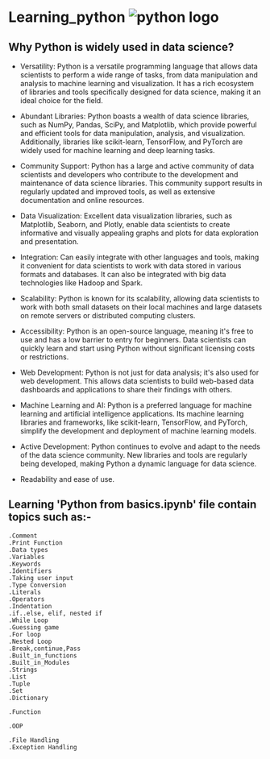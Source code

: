 # Learning_python    ![python logo](https://github.com/nimmigopan/Learning_python/assets/35449494/f76ca65a-874f-45c2-90c3-7203a2cf1621)


## Why Python is widely used in data science?

- Versatility: Python is a versatile programming language that allows data scientists to perform a wide range of tasks, from data manipulation and analysis to machine learning and visualization.
                It has a rich ecosystem of libraries and tools specifically designed for data science, making it an ideal choice for the field.

- Abundant Libraries: Python boasts a wealth of data science libraries, such as NumPy, Pandas, SciPy, and Matplotlib, which provide powerful and efficient tools for data manipulation, analysis, and visualization.
              Additionally, libraries like scikit-learn, TensorFlow, and PyTorch are widely used for machine learning and deep learning tasks.

- Community Support: Python has a large and active community of data scientists and developers who contribute to the development and maintenance of data science libraries.
                This community support results in regularly updated and improved tools, as well as extensive documentation and online resources.

- Data Visualization: Excellent data visualization libraries, such as Matplotlib, Seaborn, and Plotly, enable data scientists to create informative and visually appealing graphs and plots for data exploration and presentation.

- Integration: Can easily integrate with other languages and tools, making it convenient for data scientists to work with data stored in various formats and databases.
              It can also be integrated with big data technologies like Hadoop and Spark.

- Scalability: Python is known for its scalability, allowing data scientists to work with both small datasets on their local machines and large datasets on remote servers or distributed computing clusters.

- Accessibility: Python is an open-source language, meaning it's free to use and has a low barrier to entry for beginners.
                  Data scientists can quickly learn and start using Python without significant licensing costs or restrictions.

- Web Development: Python is not just for data analysis; it's also used for web development. This allows data scientists to build web-based data dashboards and applications to share their findings with others.

- Machine Learning and AI: Python is a preferred language for machine learning and artificial intelligence applications.
                          Its machine learning libraries and frameworks, like scikit-learn, TensorFlow, and PyTorch, simplify the development and deployment of machine learning models.

- Active Development: Python continues to evolve and adapt to the needs of the data science community. New libraries and tools are regularly being developed, making Python a dynamic language for data science.

- Readability and ease of use.

## Learning 'Python from basics.ipynb' file contain topics such as:-

    .Comment
    .Print Function
    .Data types
    .Variables
    .Keywords
    .Identifiers
    .Taking user input
    .Type Conversion
    .Literals
    .Operators
    .Indentation
    .if..else, elif, nested if
    .While Loop
    .Guessing game
    .For loop
    .Nested Loop
    .Break,continue,Pass
    .Built_in_functions
    .Built_in_Modules
    .Strings
    .List
    .Tuple
    .Set
    .Dictionary
    
    .Function
    
    .OOP
    
    .File Handling
    .Exception Handling
